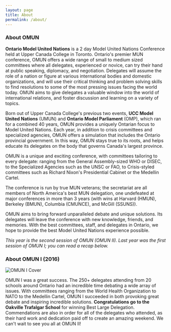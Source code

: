 ```yaml
---
layout: page
title: About
permalink: /about/
---
```


### About OMUN

**Ontario Model United Nations** is a 2 day Model United Nations Conference held at Upper Canada College in Toronto. Ontario's premier MUN conference, OMUN offers a wide range of small to medium sized committees where all delegates, experienced or novice, can try their hand at public speaking, diplomacy, and negotiation. Delegates will assume the role of a nation or figure at various international bodies and domestic organizations, and will use their critical thinking and problem solving skills to find resolutions to some of the most pressing issues facing the world today. OMUN aims to give delegates a valuable window into the world of international relations, and foster discussion and learning on a variety of topics.

Born out of Upper Canada College's previous two events, **UCC Model United Nations** (UMUN) and **Ontario Model Parliament** (OMP), which ran for a combined 40 years, OMUN provides a uniquely Ontarian focus to Model United Nations. Each year, in addition to crisis committees and specialized agencies, OMUN offers a simulation that includes the Ontario provincial government. In this way, OMUN stays true to its roots, and helps educate its delegates on the body that governs Canada's largest province.

OMUN is a unique and exciting conference, with committees tailoring to every delegate: ranging from the General Assembly-sized WHO or DISEC, to the Specialized Agencies such as the UNSC or FAO, to Crisis-styled committees such as Richard Nixon's Presidential Cabinet or the Medellin Cartel.

The conference is run by true MUN veterans; the secretariat are all members of North America's best MUN delegation, one undefeated at major conferences in more than 3 years (with wins at Harvard (HMUN), Berkeley (BMUN), Columbia (CMUNCE), and McGill (SSUNS)).

OMUN aims to bring forward unparalleled debate and unique solutions. Its delegates will leave the conference with new knowledge, friends, and memories. With the best committees, staff, and delegates in Ontario, we hope to provide the best Model United Nations experience possible.

*This year is the second session of OMUN (OMUN II). Last year was the first session of OMUN I; you can read a recap below.*

### About OMUN I (2016)

<img class="img-responsive img-thumbnail" src="{{site.baseurl}}/img/OMUNcover.png" alt="OMUN I Cover" style="max-width:30%;"/>

OMUN I was a great success. The 250+ delegates attending from 20 schools around Ontario had an incredible time debating a wide array of issues. With committees ranging from the World Health Organization to NATO to the Medellin Cartel, OMUN I succeeded in both provoking great debate and inspiring incredible solutions. **Congratulations go to the Oakville Trafalgar School** for winning Best Large Delegation. Commendations are also in order for all of the delegates who attended, as their hard work and dedication paid off to create an amazing weekend. We can't wait to see you all at OMUN II!
